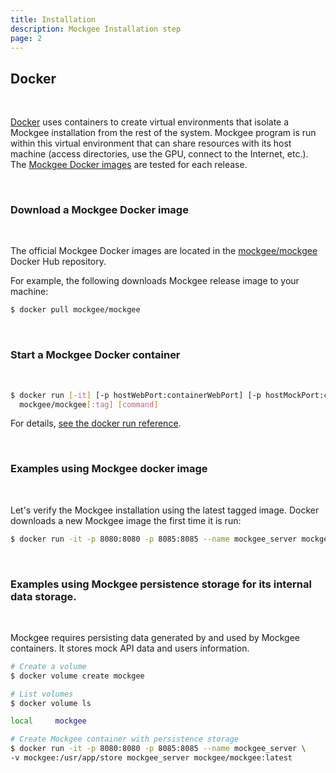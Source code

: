```yaml
---
title: Installation
description: Mockgee Installation step
page: 2
---
```


<!-- [![N|Solid](https://s3-eu-west-1.amazonaws.com/mockgee.io/images/public/powered_by_mockgee.png)](https://expressjs.com/)

<info-box type="is-danger">
  <template #info-box>

Local installation using NPM and Docker is not available in the Beta release. Use our [Mockgee as cloud service](https://cloud.mockgee.com) instead.
  </template>
</info-box>

<info-box type="is-warning">
  <template #info-box>

Before installing, [download and install Node.js](https://nodejs.org/en/download/) and [git](https://git-scm.com/downloads). Node.js v12.x or higher is recomended.
  </template>
</info-box>


Installation is done using the
[`npm install` command](https://docs.npmjs.com/getting-started/installing-npm-packages-locally):

```bash
$ git clone https://github.com/mockgee/mockgee.git
$ cd mockgee && npm install
$ npm start
```

Output
```bash
Server running at http://localhost:9000
```

It is important to remember that a Node.js application executed using this method will block further commands until the application is terminated. You can do this using Ctrl-C.

To test your application, you need to open a browser and visit this URL, server responses with Mockgee home page:


<info-box type="is-success">
  <template #info-box>
    Congratulations! you have successfully installed Mockgee!!
  </template>
</info-box>

<br/>

Mockgee uses internal DB for its storage layer however MongoDB is recommended for more reliable storage layer. To switch MongoDB, setups MongoDB URL in /config/default.json

For example:

default.json

```json
{
  "timezone": "Asia/Riyadh",
  "host": {
     "port": "9000"
   },
   "storageType": "mongodb",
   "mongoDB_URL": "mongodb://localhost:27017/mockgee"
 }
 ```

## Contributing

[Contributing Guide](Contributing.md) -->

## Docker
<br>

[Docker](https://docs.docker.com/get-docker/) uses containers to create virtual environments that isolate a Mockgee installation from the rest of the system. Mockgee program is run within this virtual environment that can share resources with its host machine (access directories, use the GPU, connect to the Internet, etc.). The [Mockgee Docker images](https://hub.docker.com/orgs/mockgee/repositories) are tested for each release.

<info-box type="is-info">
  <template #info-box>
  Note: To run the docker command without sudo, create the docker group and add your user. For details, see the <a href="https://docs.docker.com/engine/install/linux-postinstall/">post-installation steps for Linux</a>.
  </template>
</info-box>

<br/>

### Download a Mockgee Docker image
<br>

The official Mockgee Docker images are located in the [mockgee/mockgee](https://hub.docker.com/r/mockgee/mockgee/) Docker Hub repository.


For example, the following downloads Mockgee release image to your machine:

```sh
$ docker pull mockgee/mockgee
```
<br>

### Start a Mockgee Docker container
<br>

```sh
$ docker run [-it] [-p hostWebPort:containerWebPort] [-p hostMockPort:containerMockPort] \
  mockgee/mockgee[:tag] [command]
```

For details, [see the docker run reference](https://docs.docker.com/engine/reference/run/).

<br>

### Examples using Mockgee docker image
<br>

Let's verify the Mockgee installation using the latest tagged image. Docker downloads a new Mockgee image the first time it is run:

```sh
$ docker run -it -p 8080:8080 -p 8085:8085 --name mockgee_server mockgee/mockgee:latest
```

<info-box type="is-success">
  <template #info-box>
    <b>Success</b>: Mockgee is now installed. Read the tutorials to <a href="/guide/get-started">get started</a>.
  </template>
</info-box>

<br>

### Examples using Mockgee persistence storage for its internal data storage.
<br>

Mockgee requires persisting data generated by and used by Mockgee containers. It stores mock API data and users information. 

```sh
# Create a volume
$ docker volume create mockgee

# List volumes
$ docker volume ls

local     mockgee

# Create Mockgee container with persistence storage 
$ docker run -it -p 8080:8080 -p 8085:8085 --name mockgee_server \
-v mockgee:/usr/app/store mockgee_server mockgee/mockgee:latest
```



<br/>



<!-- ## People

The original author of Mockgee is [Tanveer Iqbal](https://github.com/tqiqbal)


## License

  [MIT](LICENSE)

  <br/> -->

  

